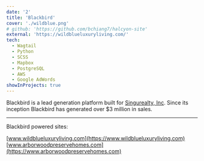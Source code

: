 ```yaml
---
date: '2'
title: 'Blackbird'
cover: './wildblue.png'
# github: 'https://github.com/bchiang7/halcyon-site'
external: 'https://wildblueluxuryliving.com/'
tech:
  - Wagtail
  - Python
  - SCSS
  - Mapbox
  - PostgreSQL
  - AWS
  - Google AdWords
showInProjects: true
---
```


Blackbird is a lead generation platform built for [Singurealty, Inc](https://www.singurealty.com). Since its inception Blackbird has generated over \$3 million in sales.

---

Blackbird powered sites:

[www.wildblueluxuryliving.com](https://www.wildblueluxuryliving.com)
[www.arborwoodpreservehomes.com](https://www.arborwoodpreservehomes.com)
